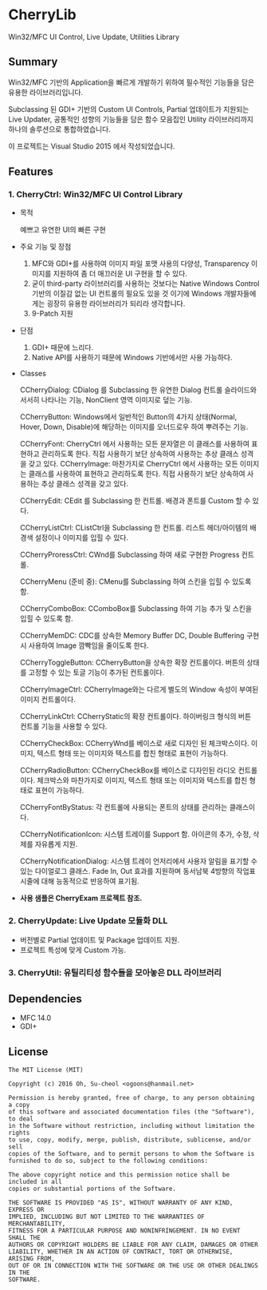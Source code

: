# CherryLib

Win32/MFC UI Control, Live Update, Utilities Library

## Summary

Win32/MFC 기반의 Application을 빠르게 개발하기 위하여 필수적인 기능들을 담은 유용한 라이브러리입니다.

Subclassing 된 GDI+ 기반의 Custom UI Controls, Partial 업데이트가 지원되는 Live Updater, 공통적인 성향의 기능들을 담은 함수 모음집인 Utility 라이브러리까지 하나의 솔루션으로 통합하였습니다.

이 프로젝트는 Visual Studio 2015 에서 작성되었습니다.

## Features
### 1. CherryCtrl: Win32/MFC UI Control Library

  - 목적
  
    예쁘고 유연한 UI의 빠른 구현
  
  - 주요 기능 및 장점
  
    1. MFC와 GDI+를 사용하여 이미지 파일 포맷 사용의 다양성, Transparency 이미지를 지원하여 좀 더 매끄러운 UI 구현을 할 수 있다.
    2. 굳이 third-party 라이브러리를 사용하는 것보다는 Native Windows Control 기반의 이질감 없는 UI 컨트롤의 필요도 있을 것
    이기에 Windows 개발자들에게는 굉장히 유용한 라이브러리가 되리라 생각합니다.
    3. 9-Patch 지원

  - 단점
  
    1. GDI+ 때문에 느리다.
    2. Native API를 사용하기 때문에 Windows 기반에서만 사용 가능하다.
  
  - Classes

    CCherryDialog: CDialog 를 Subclassing 한 유연한 Dialog 컨트롤 슬라이드와 서서히 나타나는 기능, NonClient 영역 이미지로 덮는 기능.

    CCherryButton: Windows에서 일반적인 Button의 4가지 상태(Normal, Hover, Down, Disable)에 해당하는 이미지를 오너드로우 하여 뿌려주는 기능.

    CCherryFont: CherryCtrl 에서 사용하는 모든 문자열은 이 클래스를 사용하여 표현하고 관리하도록 한다. 직접 사용하기 보단 상속하여 사용하는 추상 클래스 성격을 갖고 있다.
    CCherryImage: 마찬가지로 CherryCtrl 에서 사용하는 모든 이미지는 클래스를 사용하여 표현하고 관리하도록 한다. 직접 사용하기 보단 상속하여 사용하는 추상 클래스 성격을 갖고 있다.

    CCherryEdit: CEdit 를 Subclassing 한 컨트롤. 배경과 폰트를 Custom 할 수 있다.

    CCherryListCtrl: CListCtrl을 Subclassing 한 컨트롤. 리스트 헤더/아이템의 배경색 설정이나 이미지를 입힐 수 있다.
    
    CCherryProressCtrl: CWnd를 Subclassing 하여 새로 구현한 Progress 컨트롤.

    CCherryMenu (준비 중): CMenu를 Subclassing 하여 스킨을 입힐 수 있도록 함.

    CCherryComboBox: CComboBox를 Subclassing 하여 기능 추가 및 스킨을 입힐 수 있도록 함.

    CCherryMemDC: CDC를 상속한 Memory Buffer DC, Double Buffering 구현시 사용하여 Image 깜빡임을 줄이도록 한다.

    CCherryToggleButton: CCherryButton을 상속한 확장 컨트롤이다. 버튼의 상태를 고정할 수 있는 토글 기능이 추가된 컨트롤이다.

    CCherryImageCtrl: CCherryImage와는 다르게 별도의 Window 속성이 부여된 이미지 컨트롤이다.

    CCherryLinkCtrl: CCherryStatic의 확장 컨트롤이다. 하이버링크 형식의 버튼 컨트롤 기능을 사용할 수 있다.

    CCherryCheckBox: CCherryWnd를 베이스로 새로 디자인 된 체크박스이다. 이미지, 텍스트 형태 또는 이미지와 텍스트를 합친 형태로 표현이 가능하다.

    CCherryRadioButton: CCherryCheckBox를 베이스로 디자인된 라디오 컨트롤이다. 체크박스와 마찬가지로 이미지, 텍스트 형태 또는 이미지와 텍스트를 합친 형태로 표현이 가능하다.

    CCherryFontByStatus: 각 컨트롤에 사용되는 폰트의 상태를 관리하는 클래스이다.

    CCherryNotificationIcon: 시스템 트레이를 Support 함. 아이콘의 추가, 수정, 삭제를 자유롭게 지원.

    CCherryNotificationDialog: 시스템 트레이 언저리에서 사용자 알림을 표기할 수 있는 다이얼로그 클래스. Fade In, Out 효과를 지원하며 동서남북 4방향의 작업표시줄에 대해 능동적으로 반응하여 표기됨.

  - **사용 샘플은 CherryExam 프로젝트 참조.**

### 2. CherryUpdate: Live Update 모듈화 DLL

- 버전별로 Partial 업데이트 및 Package 업데이트 지원.
- 프로젝트 특성에 맞게 Custom 가능.

### 3. CherryUtil: 유틸리티성 함수들을 모아놓은 DLL 라이브러리

## Dependencies

* MFC 14.0
* GDI+

## License

    The MIT License (MIT)

    Copyright (c) 2016 Oh, Su-cheol <ogoons@hanmail.net>

    Permission is hereby granted, free of charge, to any person obtaining a copy
    of this software and associated documentation files (the "Software"), to deal
    in the Software without restriction, including without limitation the rights
    to use, copy, modify, merge, publish, distribute, sublicense, and/or sell
    copies of the Software, and to permit persons to whom the Software is
    furnished to do so, subject to the following conditions:

    The above copyright notice and this permission notice shall be included in all
    copies or substantial portions of the Software.

    THE SOFTWARE IS PROVIDED "AS IS", WITHOUT WARRANTY OF ANY KIND, EXPRESS OR
    IMPLIED, INCLUDING BUT NOT LIMITED TO THE WARRANTIES OF MERCHANTABILITY,
    FITNESS FOR A PARTICULAR PURPOSE AND NONINFRINGEMENT. IN NO EVENT SHALL THE
    AUTHORS OR COPYRIGHT HOLDERS BE LIABLE FOR ANY CLAIM, DAMAGES OR OTHER
    LIABILITY, WHETHER IN AN ACTION OF CONTRACT, TORT OR OTHERWISE, ARISING FROM,
    OUT OF OR IN CONNECTION WITH THE SOFTWARE OR THE USE OR OTHER DEALINGS IN THE
    SOFTWARE.
